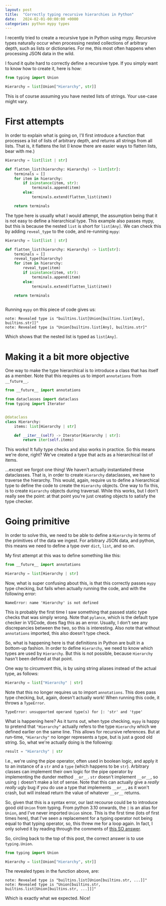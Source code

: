 ```yaml
---
layout: post
title:  "Correctly typing recursive hierarchies in Python"
date:   2024-02-01-00:00:00 +0000
categories: python mypy types
---
```


I recently tried to create a recursive type in Python using mypy. Recursive types naturally occur when processing nested collections of arbitrary depth, such as lists or dictionaries. For me, this most often happens when processing JSON data in the wild.

I found it quite hard to correctly define a recursive type. If you simply want to know how to create it, here is how:

```python
from typing import Union

Hierarchy = list[Union["Hierarchy", str]]

```

This is of course assuming you have nested lists of strings. Your use-case might vary.

# First attempts

In order to explain what is going on, I'll first introduce a function that processes a list of lists of arbitrary depth, and returns all strings from all lists. That is, it flattens the list (I know there are easier ways to flatten lists, bear with me.)

```python
Hierarchy = list[list | str]

def flatten_list(hierarchy: Hierarchy) -> list[str]:
    terminals = []
    for item in hierarchy:
        if isinstance(item, str):
            terminals.append(item)
        else:
            terminals.extend(flatten_list(item))

    return terminals

```

The type here is usually what I would attempt, the assumption being that it is not easy to define a hierarchical type. This example also passes mypy, but this is because the nested `list` is short for `list[Any]`. We can check this by adding `reveal_type` to the code, and re-running `mypy`:

```python
Hierarchy = list[list | str]

def flatten_list(hierarchy: Hierarchy) -> list[str]:
    terminals = []
    reveal_type(hierarchy)
    for item in hierarchy:
        reveal_type(item)
        if isinstance(item, str):
            terminals.append(item)
        else:
            terminals.extend(flatten_list(item))

    return terminals  
  
```

Running `mypy` on this piece of code gives us:

```
note: Revealed type is "builtins.list[Union[builtins.list[Any], builtins.str]]"
note: Revealed type is "Union[builtins.list[Any], builtins.str]"
```

Which shows that the nested list is typed as `list[Any]`.

# Making it a bit more objective

One way to make the type hierarchical is to introduce a class that has itself as a member. Note that this requires us to import `annotations` from `__future__`.

```python
from __future__ import annotations

from dataclasses import dataclass
from typing import Iterator


@dataclass
class Hierarchy:
    items: list[Hierarchy | str]

    def __iter__(self) -> Iterator[Hierarchy | str]:
        return iter(self.items)

```

This works! It fully type checks and also works in practice. So this means we're done, right? We've created a type that acts as a hierarchical list of items. 

...except we forgot one thing! We haven't actually instantiated these dataclasses. That is, in order to create `Hierarchy` dataclasses, we have to traverse the hierarchy. This would, again, require us to define a hierarchical type to define the code to create the `Hierarchy` objects. One way to fix this, is to create `Hierarchy` objects during traversal. While this works, but I don't really see the point: at that point you're just creating objects to satisfy the type checker.

# Going primitive

In order to solve this, we  need to be able to define a `Hierarchy` in terms of the primitives of the data we ingest. For arbitrary JSON data, and python, this means we need to define a type over `dict`, `list`, and so on.

My first attempt at this was to define something like this:

```python
from __future__ import annotations

Hierarchy = list[Hierarchy | str]
```

Now, what is super confusing about this, is that this correctly passes `mypy` type checking, but fails when actually running the code, and with the following error:

```
NameError: name 'Hierarchy' is not defined
```

This is probably the first time I saw something that passed static type checks that was simply wrong. Note that `pylance`, which is the default type checker in VSCode, does flag this as an error. Usually, I don't see any discrepancies between the two, so this is interesting. Also note that without `annotations` imported, this also doesn't type check.

So, what is happening here is that definitions in Python are built in a bottom-up fashion. In order to define `Hierarchy`, we need to know which types are used by `Hierarchy`. But this is not possible, because `Hierarchy` hasn't been defined at that point.

One way to circumvent this, is by using string aliases instead of the actual type, as follows:

```python
Hierarchy = list["Hierarchy" | str]

```

Note that this no longer requires us to import `annotations`. This does pass type checking, but, again, doesn't actually work! When running this code, it throws a `TypeError`. 

```
TypeError: unsupported operand type(s) for |: 'str' and 'type'
```

What is happening here? As it turns out, when type checking, `mypy` is happy to pretend that `"Hierarchy"` actually refers to the type `Hierarchy` which we defined earlier on the same line. This allows for recursive references. But at run-time, `"Hierarchy"` no longer represents a type, but is just a good old string. So, what we're actually doing is the following:

```python
result = "Hierarchy" | str
```

I.e., we're using the pipe operator, often used in boolean logic, and apply it to an instance of a `str` and a `type` (which happens to be `str`).
Arbitrary classes can implement their own logic for the pipe operator by implementing the dunder method `__or__`. `str` doesn't implement `__or__`, so using `|` doesn't make a lot of sense. Note that this can actually give a *really really* ugly bug if you do use a type that implements `__or__`, as it won't crash, but will instead return the value of whatever `__or__` returns.

So, given that this is a syntax error, our last recourse could be to introduce good old `Union` from typing. From python 3.10 onwards, the `|` is an alias for `Union`, and I've never imported `Union` since. This is the first time (lots of first times here), that I've seen a replacement for a typing operator not being equal to that typing operator, so, this threw me for a loop again. In fact, I only solved it by reading through the comments of [this SO answer](https://stackoverflow.com/questions/53845024/defining-a-recursive-type-hint-in-python).

So, circling back to the top of this post, the correct answer is to use `typing.Union`.

```python
from typing import Union

Hierarchy = list[Union["Hierarchy", str]]

```

The revealed types in the function above, are:

```
note: Revealed type is "builtins.list[Union[builtins.str, ...]]"
note: Revealed type is "Union[builtins.str, builtins.list[Union[builtins.str, ...]]]"
```

Which is exactly what we expected. Nice!

